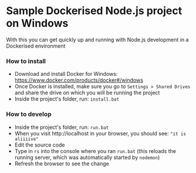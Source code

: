 # Sample Dockerised Node.js project on Windows
With this you can get quickly up and running with Node.js development in a Dockerised environment

### How to install
- Download and install Docker for Windows: https://www.docker.com/products/docker#/windows
- Once Docker is installed, make sure you go to `Settings > Shared Drives` and share the drive on which you will be running the project
- Inside the project's folder, run: `install.bat`

### How to develop
- Inside the project's folder, run: `run.bat`
- When you visit http://localhost in your browser, you should see: `"it is aliiiive"`
- Edit the source code
- Type in `rs` into the console where you ran `run.bat` (this reloads the running server, which was automatically started by `nodemon`)
- Refresh the browser to see the change
